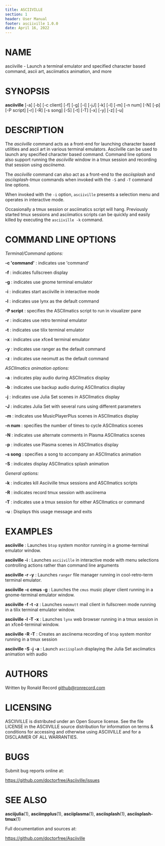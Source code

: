 ```yaml
---
title: ASCIIVILLE
section: 1
header: User Manual
footer: asciiville 1.0.0
date: April 16, 2022
---
```

# NAME
asciiville - Launch a terminal emulator and specified character based command, ascii art, asciimatics animation, and more

# SYNOPSIS
**asciiville** [-a] [-b] [-c client] [-f] [-g] [-i]
		[-jJ] [-k] [-l] [-m] [-n num] [-N] [-p] [-P script]
		[-r] [-R] [-s song] [-S] [-t] [-T] [-x] [-y] [-z] [-u]

# DESCRIPTION
The *asciiville* command acts as a front-end for launching character based utilities and ascii art in various terminal emulators. Asciiville can be used to launch any specified character based command. Command line options also support running the *asciiville* window in a tmux session and recording that session using *asciinema*.

The *asciiville* command can also act as a front-end to the *asciisplash* and *asciisplash-tmux* commands when invoked with the `-S` and `-T` command line options.

When invoked with the `-i` option, `asciiville` presents a selection menu and operates in interactive mode.

Occasionally a tmux session or asciimatics script will hang. Previously started tmux sessions and asciimatics scripts can be quickly and easily killed by executing the `asciiville -k` command.

# COMMAND LINE OPTIONS

*Terminal/Command options:*

**-c 'command'**
: indicates use 'command'

**-f**
: indicates fullscreen display

**-g**
: indicates use gnome terminal emulator

**-i**
: indicates start asciiville in interactive mode

**-l**
: indicates use lynx as the default command

**-P script**
: specifies the ASCIImatics script to run in visualizer pane

**-r**
: indicates use retro terminal emulator

**-t**
: indicates use tilix terminal emulator

**-x**
: indicates use xfce4 terminal emulator

**-y**
: indicates use ranger as the default command

**-z**
: indicates use neomutt as the default command

*ASCIImatics animation options:*

**-a**
: indicates play audio during ASCIImatics display

**-b**
: indicates use backup audio during ASCIImatics display

**-j**
: indicates use Julia Set scenes in ASCIImatics display

**-J**
: indicates Julia Set with several runs using different parameters

**-m**
: indicates use MusicPlayerPlus scenes in ASCIImatics display

**-n num**
: specifies the number of times to cycle ASCIImatics scenes

**-N**
: indicates use alternate comments in Plasma ASCIImatics scenes

**-p**
: indicates use Plasma scenes in ASCIImatics display

**-s song**
: specifies a song to accompany an ASCIImatics animation

**-S**
: indicates display ASCIImatics splash animation

*General options:*

**-k**
: indicates kill Asciiville tmux sessions and ASCIImatics scripts

**-R**
: indicates record tmux session with asciinema

**-T**
: indicates use a tmux session for either ASCIImatics or command

**-u**
: Displays this usage message and exits

# EXAMPLES
**asciiville**
: Launches `btop` system monitor running in a gnome-terminal emulator window. 

**asciiville -i**
: Launches `asciiville` in interactive mode with menu selections controlling actions rather than command line arguments

**asciiville -r -y**
: Launches `ranger` file manager running in cool-retro-term terminal emulator. 

**asciiville -c cmus -g**
: Launches the `cmus` music player client running in a gnome-terminal emulator window. 

**asciiville -f -t -z**
: Launches `neomutt` mail client in fullscreen mode running in a tilix terminal emulator window. 

**asciiville -l -T -x**
: Launches `lynx` web browser running in a tmux session in an xfce4-terminal window. 

**asciiville -R -T**
: Creates an asciinema recording of `btop` system monitor running in a tmux session

**asciiville -S -j -a**
: Launch `asciisplash` displaying the Julia Set asciimatics animation with audio

# AUTHORS
Written by Ronald Record github@ronrecord.com

# LICENSING
ASCIIVILLE is distributed under an Open Source license.
See the file LICENSE in the ASCIIVILLE source distribution
for information on terms &amp; conditions for accessing and
otherwise using ASCIIVILLE and for a DISCLAIMER OF ALL WARRANTIES.

# BUGS
Submit bug reports online at:

https://github.com/doctorfree/Asciiville/issues

# SEE ALSO
**asciijulia**(1), **asciimpplus**(1), **asciiplasma**(1), **asciisplash**(1), **asciisplash-tmux**(1)

Full documentation and sources at:

https://github.com/doctorfree/Asciiville

